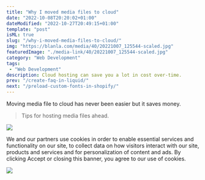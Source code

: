 ```yaml
---
title: "Why I moved media files to cloud"
date: "2022-10-08T20:20:02+01:00"
dateModified: "2022-10-27T20:49:15+01:00"
template: "post"
isML: true
slug: "/why-i-moved-media-files-to-cloud/"
img: "https://blanla.com/media/40/20221007_125544-scaled.jpg"
featuredImage: "./media-link/40/20221007_125544-scaled.jpg"
category: "Web Development"
tags:
 - "Web Development"
description: Cloud hosting can save you a lot in cost over-time. 
prev: "/create-faq-in-liquid/"
next: "/preload-custom-fonts-in-shopify/"
---
```

Moving media file to cloud has never been easier but it saves money.

> Tips for hosting media files ahead.

![](./media-link/40/An-Ideal-Source-of-Organic-Matter.png)

We and our partners use cookies in order to enable essential services and functionality on our site, to collect data on how visitors interact with our site, products and services and for personalization of content and ads. By clicking Accept or closing this banner, you agree to our use of cookies.

![](./media-link/40/collection-2.png)
  
    